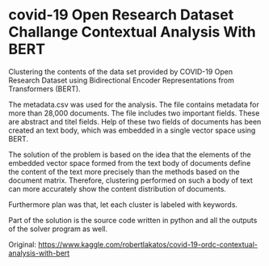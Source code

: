 # covid-19 Open Research Dataset Challange Contextual Analysis With BERT

Clustering the contents of the data set provided by COVID-19 Open Research Dataset using Bidirectional Encoder Representations from Transformers (BERT).

The metadata.csv was used for the analysis. The file contains metadata for more than 28,000 documents. The file includes two important fields. These are abstract and titel fields. Help of these two fields of documents has been created an text body, which was embedded in a single vector space using BERT.

The solution of the problem is based on the idea that the elements of the embedded vector space formed from the text body of documents define the content of the text more precisely than the methods based on the document matrix. Therefore, clustering performed on such a body of text can more accurately show the content distribution of documents.

Furthermore plan was that, let each cluster is labeled with keywords.

Part of the solution is the source code written in python and all the outputs of the solver program as well.

Original:
https://www.kaggle.com/robertlakatos/covid-19-ordc-contextual-analysis-with-bert
